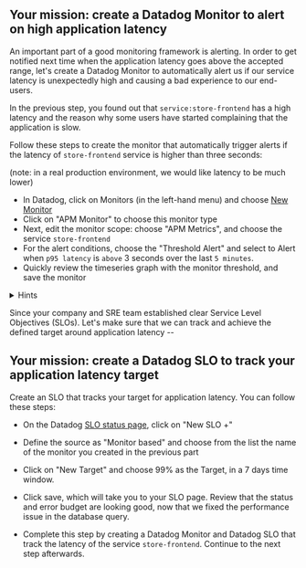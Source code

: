 ## Your mission: create a Datadog Monitor to alert on high application latency

An important part of a good monitoring framework is alerting.  In order to get notified next time when the application latency goes above the accepted range, let's create a Datadog Monitor to automatically alert us if our service latency is unexpectedly high and causing a bad experience to our end-users.

In the previous step, you found out that `service:store-frontend` has a high latency and the reason why some users have started complaining that the application is slow.

Follow these steps to create the monitor that automatically trigger alerts if the latency of `store-frontend` service is higher than three seconds:

(note: in a real production environment, we would like latency to be much lower)

* In Datadog, click on Monitors (in the left-hand menu) and choose [New Monitor](https://app.datadoghq.com/monitors#/create)
* Click on "APM Monitor" to choose this monitor type
* Next, edit the monitor scope: choose "APM Metrics", and choose the service `store-frontend`
* For the alert conditions, choose the "Threshold Alert" and select to Alert when `p95 latency` is `above` 3 seconds over the last `5 minutes`.
* Quickly review the timeseries graph with the monitor threshold, and save the monitor

<details>
<summary>Hints</summary>
To quickly create the monitor, you can go to the [New Monitor](https://app.datadoghq.com/monitors#/create), and choose "Import Monitor from JSON".</br></br>Then, copy-paste the following JSON into Datadog:

```
{
	"name": "Service store-frontend has a high p95 latency on env:ruby-shop",
	"type": "metric alert",
	"query": "avg(last_5m):avg:trace.rack.request.duration.by.service.95p{env:ruby-shop,service:store-frontend} > 3",
	"message": "`ruby-shop` 95th percentile latency is too high.\n\n@store-frontend",
	"tags": [
		"service:store-frontend",
		"env:ruby-shop"
	],
	"options": {
		"renotify_interval": 0,
		"timeout_h": 0,
		"thresholds": {
			"critical": 3
		},
		"notify_no_data": false,
		"no_data_timeframe": 2,
		"notify_audit": false,
		"evaluation_delay": null
	}
}
```

</details>

Since your company and SRE team established clear Service Level Objectives (SLOs). Let's make sure that we can track and achieve the defined target around application latency -- 

## Your mission: create a Datadog SLO to track your application latency target

Create an SLO that tracks your target for application latency. You can follow these steps:

* On the Datadog [SLO status page](https://app.datadoghq.com/slo), click on "New SLO +"
* Define the source as "Monitor based" and choose from the list the name of the monitor you created in the previous part
* Click on "New Target" and choose 99% as the Target, in a 7 days time window. 
* Click save, which will take you to your SLO page. Review that the status and error budget are looking good, now that we fixed the performance issue in the database query.


* Complete this step by creating a Datadog Monitor and Datadog SLO that track the latency of the service `store-frontend`. Continue to the next step afterwards.